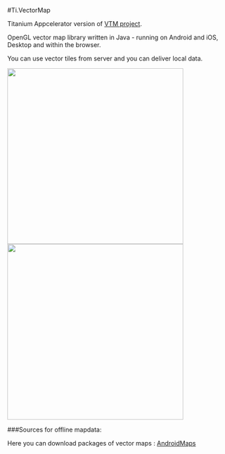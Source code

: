 #Ti.VectorMap

Titanium Appcelerator version of [VTM project](https://github.com/mapsforge/vtm).

OpenGL vector map library written in Java - running on Android and  iOS, Desktop and within the browser. 

You can use vector tiles from server and you can deliver local data.

<img src="https://github.com/AppWerft/Ti.VectorMap/blob/master/screens/1.png?raw=true" width=400 /> <img src="https://github.com/AppWerft/Ti.VectorMap/blob/master/screens/2.png?raw=true" width=400 />

###Sources for offline mapdata:

Here you can download packages of vector maps : [AndroidMaps](http://www.androidmaps.co.uk/)